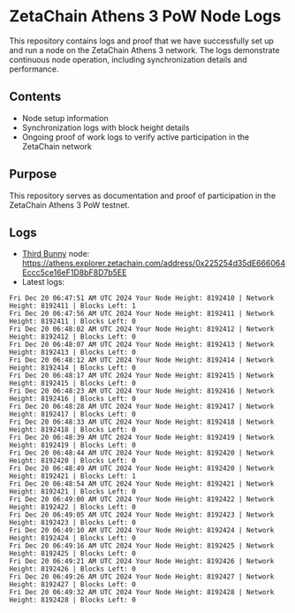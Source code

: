# ZetaChain Athens 3 PoW Node Logs
This repository contains logs and proof that we have successfully set up and run a node on the ZetaChain Athens 3 network. The logs demonstrate continuous node operation, including synchronization details and performance.

## Contents
- Node setup information
- Synchronization logs with block height details
- Ongoing proof of work logs to verify active participation in the ZetaChain network

## Purpose
This repository serves as documentation and proof of participation in the ZetaChain Athens 3 PoW testnet.

## Logs

- [Third Bunny](https://thirdbunny.xyz/) node: https://athens.explorer.zetachain.com/address/0x225254d35dE666064Eccc5ce16eF1D8bF8D7b5EE
- Latest logs:
```
Fri Dec 20 06:47:51 AM UTC 2024 Your Node Height: 8192410 | Network Height: 8192411 | Blocks Left: 1
Fri Dec 20 06:47:56 AM UTC 2024 Your Node Height: 8192411 | Network Height: 8192411 | Blocks Left: 0
Fri Dec 20 06:48:02 AM UTC 2024 Your Node Height: 8192412 | Network Height: 8192412 | Blocks Left: 0
Fri Dec 20 06:48:07 AM UTC 2024 Your Node Height: 8192413 | Network Height: 8192413 | Blocks Left: 0
Fri Dec 20 06:48:12 AM UTC 2024 Your Node Height: 8192414 | Network Height: 8192414 | Blocks Left: 0
Fri Dec 20 06:48:17 AM UTC 2024 Your Node Height: 8192415 | Network Height: 8192415 | Blocks Left: 0
Fri Dec 20 06:48:23 AM UTC 2024 Your Node Height: 8192416 | Network Height: 8192416 | Blocks Left: 0
Fri Dec 20 06:48:28 AM UTC 2024 Your Node Height: 8192417 | Network Height: 8192417 | Blocks Left: 0
Fri Dec 20 06:48:33 AM UTC 2024 Your Node Height: 8192418 | Network Height: 8192418 | Blocks Left: 0
Fri Dec 20 06:48:39 AM UTC 2024 Your Node Height: 8192419 | Network Height: 8192419 | Blocks Left: 0
Fri Dec 20 06:48:44 AM UTC 2024 Your Node Height: 8192420 | Network Height: 8192420 | Blocks Left: 0
Fri Dec 20 06:48:49 AM UTC 2024 Your Node Height: 8192420 | Network Height: 8192421 | Blocks Left: 1
Fri Dec 20 06:48:54 AM UTC 2024 Your Node Height: 8192421 | Network Height: 8192421 | Blocks Left: 0
Fri Dec 20 06:49:00 AM UTC 2024 Your Node Height: 8192422 | Network Height: 8192422 | Blocks Left: 0
Fri Dec 20 06:49:05 AM UTC 2024 Your Node Height: 8192423 | Network Height: 8192423 | Blocks Left: 0
Fri Dec 20 06:49:10 AM UTC 2024 Your Node Height: 8192424 | Network Height: 8192424 | Blocks Left: 0
Fri Dec 20 06:49:16 AM UTC 2024 Your Node Height: 8192425 | Network Height: 8192425 | Blocks Left: 0
Fri Dec 20 06:49:21 AM UTC 2024 Your Node Height: 8192426 | Network Height: 8192426 | Blocks Left: 0
Fri Dec 20 06:49:26 AM UTC 2024 Your Node Height: 8192427 | Network Height: 8192427 | Blocks Left: 0
Fri Dec 20 06:49:32 AM UTC 2024 Your Node Height: 8192428 | Network Height: 8192428 | Blocks Left: 0
```

